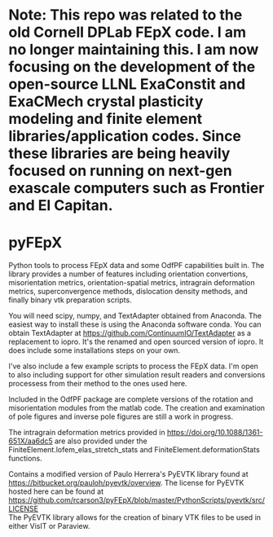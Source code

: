 # Note: This repo was related to the old Cornell DPLab FEpX code. I am no longer maintaining this. I am now focusing on the development of the open-source LLNL ExaConstit and ExaCMech crystal plasticity modeling and finite element libraries/application codes. Since these libraries are being heavily focused on running on next-gen exascale computers such as Frontier and El Capitan.    

# pyFEpX
Python tools to process FEpX data and some OdfPF capabilities built in. The library provides a number of features including orientation convertions, misorientation metrics, orientation-spatial metrics, intragrain deformation metrics, superconvergence methods, dislocation density methods, and finally binary vtk preparation scripts. 

You will need scipy, numpy, and TextAdapter obtained from Anaconda.
The easiest way to install these is using the Anaconda software conda. You can obtain TextAdapter at https://github.com/ContinuumIO/TextAdapter as a replacement to iopro. It's the renamed and open sourced version of iopro. It does include some installations steps on your own.

I've also include a few example scripts to process the FEpX data. I'm open to also including support for other simulation result readers and conversions processess from their method to the ones used here.

Included in the OdfPF package are complete versions of the rotation and misorientation modules from the matlab code. The creation and examination of pole figures and inverse pole figures are still a work in progress.

The intragrain deformation metrics provided in https://doi.org/10.1088/1361-651X/aa6dc5 are also provided under the FiniteElement.lofem_elas_stretch_stats and FiniteElement.deformationStats functions.



Contains a modified version of Paulo Herrera's PyEVTK library found at https://bitbucket.org/pauloh/pyevtk/overview. The license for PyEVTK hosted here can be found at https://github.com/rcarson3/pyFEpX/blob/master/PythonScripts/pyevtk/src/LICENSE  
The PyEVTK library allows for the creation of binary VTK files to be used in either VisIT or Paraview.


